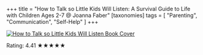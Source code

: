 +++
title = "How to Talk so Little Kids Will Listen: A Survival Guide to Life with Children Ages 2-7 @ Joanna Faber"
[taxonomies]
tags = [ "Parenting", "Communication", "Self-Help" ]
+++

<a href="https://www.goodreads.com/book/show/29430788-how-to-talk-so-little-kids-will-listen">
    <img src="/books/2023-06-01-how-to-talk-so-little-kids-will-listen.jpg" alt="How to Talk so Little Kids Will Listen Book Cover" />
</a>

Rating: 4.41 ★★★★★
